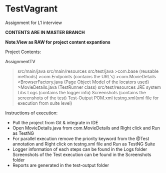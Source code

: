 # TestVagrant
Assignment for L1 interview

**CONTENTS ARE IN MASTER BRANCH**

**Note:View as RAW for project content expantions**

Project Contents:

AssignmentTV 
  >src/main/java 
  >src/main/resources 
  >src/test/java 
    >com.base (reusable methods) 
    >com.Endpoints (contains the URL's) 
    >com.MovieDetails 
      >BrowserFactory.java (Page Object Model of the locators used) 
      >MovieDetails.java (TestRunner class) 
  >src/test/resources 
  >JRE system Libs 
  >Logs (contains the logger info) 
  >Screenshots (contains the screenshots of the test) 
  >Test-Output
  >POM.xml 
  >testng.xml(xml file for execution from suite level)

Instructions of execution:

* Pull the project from Git & integrate in IDE
* Open MovieDetails.java from com.MovieDetails and Right click and Run as TestNG
* For parallel execution remove the priority keyword from the @Test annotation and Right click on testng.xml file and Run as TestNG Suite
* Logger information of each steps can be found in the Logs folder Screenshots of the Test execution can be found in the Screenshots folder
* Reports are generated in the test-output folder



